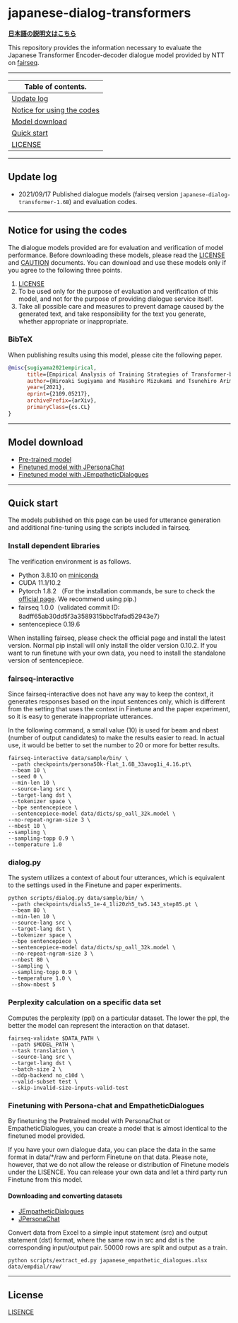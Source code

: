# japanese-dialog-transformers

**[日本語の説明文はこちら](README-jp.md)**

This repository provides the information necessary to evaluate the Japanese Transformer Encoder-decoder dialogue model provided by NTT on [fairseq](https://github.com/pytorch/fairseq).


---

| Table of contents. |
|-|
| [Update log](#update-log) |
| [Notice for using the codes](#before-using) |
| [Model download](#model-download) |
| [Quick start](#quick-start) |
| [LICENSE](LICENSE.md) |

---

## Update log

* 2021/09/17 Published dialogue models (fairseq version `japanese-dialog-transformer-1.6B`) and evaluation codes.

---

## Notice for using the codes
The dialogue models provided are for evaluation and verification of model performance.
Before downloading these models, please read the [LICENSE](LISENCE.md) and [CAUTION](Notice-jp.md) documents. You can download and use these models only if you agree to the following three points.

1. [LICENSE](LICENSE.md)
2. To be used only for the purpose of evaluation and verification of this model, and not for the purpose of providing dialogue service itself.
3. Take all possible care and measures to prevent damage caused by the generated text, and take responsibility for the text you generate, whether appropriate or inappropriate.

### BibTeX
When publishing results using this model, please cite the following paper.
<!-- You can use the following BibTeX entry for citation if you find our method useful. -->
```BibTeX
@misc{sugiyama2021empirical,
      title={Empirical Analysis of Training Strategies of Transformer-based Japanese Chit-chat Systems}, 
      author={Hiroaki Sugiyama and Masahiro Mizukami and Tsunehiro Arimoto and Hiromi Narimatsu and Yuya Chiba and Hideharu Nakajima and Toyomi Meguro},
      year={2021},
      eprint={2109.05217},
      archivePrefix={arXiv},
      primaryClass={cs.CL}
}
```

---
## Model download
- [Pre-trained model](https://www.dropbox.com/s/k3ugxmr7nw6t86l/japanese-dialog-transformer-1.6B.pt?dl=0)
- [Finetuned model with JPersonaChat](https://www.dropbox.com/s/e5ib6rhsbldup3v/japanese-dialog-transformer-1.6B-persona50k.pt?dl=0)
- [Finetuned model with JEmpatheticDialogues](https://www.dropbox.com/s/laqz0jcgxvpxiy0/japanese-dialog-transformer-1.6B-empdial50k.pt?dl=0)

---

## Quick start

The models published on this page can be used for utterance generation and additional fine-tuning using the scripts included in fairseq.

### Install dependent libraries
The verification environment is as follows.

- Python 3.8.10 on [miniconda](https://repo.anaconda.com/miniconda/Miniconda3-py38_4.10.3-Linux-x86_64.sh)
- CUDA 11.1/10.2
- Pytorch 1.8.2 （For the installation commands, be sure to check the [official page](https://pytorch.org/get-started/locally/). We recommend using pip.)
- fairseq 1.0.0（validated commit ID: 8adff65ab30dd5f3a3589315bbc1fafad52943e7）
- sentencepiece 0.19.6

When installing fairseq, please check the official page and install the latest version. Normal pip install will only install the older version 0.10.2.
If you want to run finetune with your own data, you need to install the standalone version of sentencepiece.


### fairseq-interactive
Since fairseq-interactive does not have any way to keep the context, it generates responses based on the input sentences only, which is different from the setting that uses the context in Finetune and the paper experiment, so it is easy to generate inappropriate utterances.

In the following command, a small value (10) is used for beam and nbest (number of output candidates) to make the results easier to read. In actual use, it would be better to set the number to 20 or more for better results.

~~~
fairseq-interactive data/sample/bin/ \
 --path checkpoints/persona50k-flat_1.6B_33avog1i_4.16.pt\
 --beam 10 \
 --seed 0 \
 --min-len 10 \
 --source-lang src \
 --target-lang dst \
 --tokenizer space \
 --bpe sentencepiece \
 --sentencepiece-model data/dicts/sp_oall_32k.model \
--no-repeat-ngram-size 3 \
--nbest 10 \
--sampling \
--sampling-topp 0.9 \
--temperature 1.0 
~~~

### dialog.py
The system utilizes a context of about four utterances, which is equivalent to the settings used in the Finetune and paper experiments.

~~~
python scripts/dialog.py data/sample/bin/ \
 --path checkpoints/dials5_1e-4_1li20zh5_tw5.143_step85.pt \
 --beam 80 \
 --min-len 10 \
 --source-lang src \
 --target-lang dst \
 --tokenizer space \
 --bpe sentencepiece \
 --sentencepiece-model data/dicts/sp_oall_32k.model \
 --no-repeat-ngram-size 3 \
 --nbest 80 \
 --sampling \
 --sampling-topp 0.9 \
 --temperature 1.0 \
 --show-nbest 5
~~~

### Perplexity calculation on a specific data set
Computes the perplexity (ppl) on a particular dataset.
The lower the ppl, the better the model can represent the interaction on that dataset.

~~~
fairseq-validate $DATA_PATH \
 --path $MODEL_PATH \
 --task translation \
 --source-lang src \
 --target-lang dst \
 --batch-size 2 \ 
 --ddp-backend no_c10d \
 --valid-subset test \ 
 --skip-invalid-size-inputs-valid-test 
~~~

### Finetuning with Persona-chat and EmpatheticDialogues
By finetuning the Pretrained model with PersonaChat or EmpatheticDialogues, you can create a model that is almost identical to the finetuned model provided.

If you have your own dialogue data, you can place the data in the same format in data/*/raw and perform Finetune on that data. Please note, however, that we do not allow the release or distribution of Finetune models under the LISENCE. You can release your own data and let a third party run Finetune from this model.

#### Downloading and converting datasets

* [JEmpatheticDialogues](https://www.dropbox.com/s/rkzyeu58p48ndz3/japanese_empathetic_dialogues.xlsx?dl=0)
* [JPersonaChat](https://www.dropbox.com/s/sda9wzexh7ntlij/japanese_persona_chat.xlsx?dl=0)

Convert data from Excel to a simple input statement (src) and output statement (dst) format, where the same row in src and dst is the corresponding input/output pair. 50000 rows are split and output as a train.

~~~
python scripts/extract_ed.py japanese_empathetic_dialogues.xlsx data/empdial/raw/
~~~

---

## License

[LISENCE](LICENSE.md)
